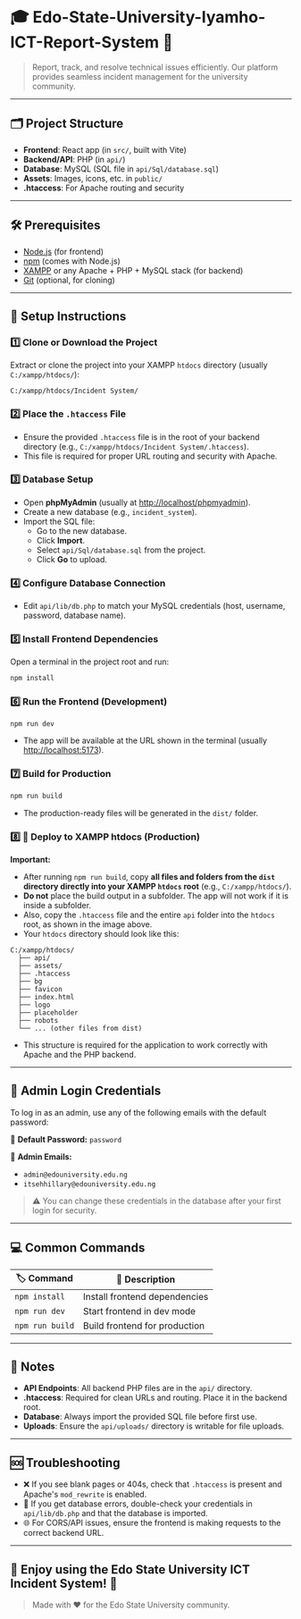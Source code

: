 # 🎓 Edo-State-University-Iyamho-ICT-Report-System 🚀

> Report, track, and resolve technical issues efficiently. Our platform provides seamless incident management for the university community.

---

## 🗂️ Project Structure

- **Frontend**: React app (in `src/`, built with Vite)
- **Backend/API**: PHP (in `api/`)
- **Database**: MySQL (SQL file in `api/Sql/database.sql`)
- **Assets**: Images, icons, etc. in `public/`
- **.htaccess**: For Apache routing and security

---

## 🛠️ Prerequisites

- [Node.js](https://nodejs.org/) (for frontend)
- [npm](https://www.npmjs.com/) (comes with Node.js)
- [XAMPP](https://www.apachefriends.org/) or any Apache + PHP + MySQL stack (for backend)
- [Git](https://git-scm.com/) (optional, for cloning)

---

## 🚦 Setup Instructions

### 1️⃣ Clone or Download the Project

Extract or clone the project into your XAMPP `htdocs` directory (usually `C:/xampp/htdocs/`):

```
C:/xampp/htdocs/Incident System/
```

### 2️⃣ Place the `.htaccess` File

- Ensure the provided `.htaccess` file is in the root of your backend directory (e.g., `C:/xampp/htdocs/Incident System/.htaccess`).
- This file is required for proper URL routing and security with Apache.

### 3️⃣ Database Setup

- Open **phpMyAdmin** (usually at [http://localhost/phpmyadmin](http://localhost/phpmyadmin)).
- Create a new database (e.g., `incident_system`).
- Import the SQL file:
  - Go to the new database.
  - Click **Import**.
  - Select `api/Sql/database.sql` from the project.
  - Click **Go** to upload.

### 4️⃣ Configure Database Connection

- Edit `api/lib/db.php` to match your MySQL credentials (host, username, password, database name).

### 5️⃣ Install Frontend Dependencies

Open a terminal in the project root and run:

```bash
npm install
```

### 6️⃣ Run the Frontend (Development)

```bash
npm run dev
```

- The app will be available at the URL shown in the terminal (usually [http://localhost:5173](http://localhost:5173)).

### 7️⃣ Build for Production

```bash
npm run build
```

- The production-ready files will be generated in the `dist/` folder.

### 8️⃣ 🚚 Deploy to XAMPP htdocs (Production)

**Important:**
- After running `npm run build`, copy **all files and folders from the `dist` directory directly into your XAMPP `htdocs` root** (e.g., `C:/xampp/htdocs/`).
- **Do not** place the build output in a subfolder. The app will not work if it is inside a subfolder.
- Also, copy the `.htaccess` file and the entire `api` folder into the `htdocs` root, as shown in the image above.
- Your `htdocs` directory should look like this:

```
C:/xampp/htdocs/
  ├── api/
  ├── assets/
  ├── .htaccess
  ├── bg
  ├── favicon
  ├── index.html
  ├── logo
  ├── placeholder
  ├── robots
  └── ... (other files from dist)
```

- This structure is required for the application to work correctly with Apache and the PHP backend.

---

## 👑 Admin Login Credentials

To log in as an admin, use any of the following emails with the default password:

🔑 **Default Password:** `password`

📧 **Admin Emails:**
- `admin@edouniversity.edu.ng`
- `itsehhillary@edouniversity.edu.ng`

> ⚠️ You can change these credentials in the database after your first login for security.

---

## 💻 Common Commands

| 🏷️ Command         | 📝 Description                   |
|-------------------|----------------------------------|
| `npm install`     | Install frontend dependencies     |
| `npm run dev`     | Start frontend in dev mode        |
| `npm run build`   | Build frontend for production     |

---

## 📝 Notes

- **API Endpoints**: All backend PHP files are in the `api/` directory.
- **.htaccess**: Required for clean URLs and routing. Place it in the backend root.
- **Database**: Always import the provided SQL file before first use.
- **Uploads**: Ensure the `api/uploads/` directory is writable for file uploads.

---

## 🆘 Troubleshooting

- ❌ If you see blank pages or 404s, check that `.htaccess` is present and Apache's `mod_rewrite` is enabled.
- 🛑 If you get database errors, double-check your credentials in `api/lib/db.php` and that the database is imported.
- 🌐 For CORS/API issues, ensure the frontend is making requests to the correct backend URL.

---

## 🎉 Enjoy using the Edo State University ICT Incident System! 🎉

> Made with ❤️ for the Edo State University community.